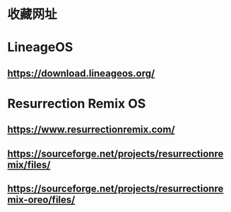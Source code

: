 # 收藏网址


# LineageOS
https://download.lineageos.org/
---------------------------------
# Resurrection Remix OS
https://www.resurrectionremix.com/
---------------------------------
https://sourceforge.net/projects/resurrectionremix/files/
---------------------------------
https://sourceforge.net/projects/resurrectionremix-oreo/files/
---------------------------------
